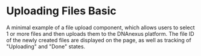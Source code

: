 Uploading Files Basic
=====================

A minimal example of a file upload component, which allows users to select 1 or more files and then uploads them to the DNAnexus platform. The file ID of the newly created files are displayed on the page, as well as tracking of "Uploading" and "Done" states.
